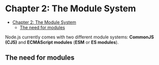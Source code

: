 # Chapter 2: The Module System

- [Chapter 2: The Module System](#chapter-2-the-module-system)
  - [The need for modules](#the-need-for-modules)

Node.js currently comes with two different module systems: **CommonJS (CJS)**
and **ECMAScript modules** (**ESM** or **ES modules**).

## The need for modules
